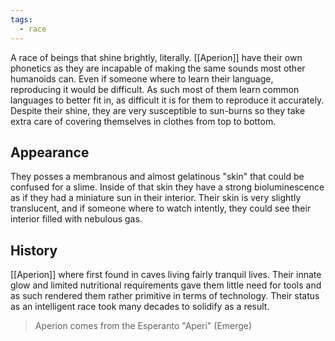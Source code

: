 ```yaml
---
tags:
  - race
---
```

A race of beings that shine brightly, literally.
[[Aperion]] have their own phonetics as they are incapable of making the same sounds most other humanoids can. Even if someone where to learn their language, reproducing it would be difficult. As such most of them learn common languages to better fit in, as difficult it is for them to reproduce it accurately.
Despite their shine, they are very susceptible to sun-burns so they take extra care of covering themselves in clothes from top to bottom. 

## Appearance
They posses a membranous and almost gelatinous "skin" that could be confused for a slime. Inside of that skin they have a strong bioluminescence as if they had a miniature sun in their interior. 
Their skin is very slightly translucent, and if someone where to watch intently, they could see their interior filled with nebulous gas.

## History
[[Aperion]] where first found in caves living fairly tranquil lives. Their innate glow and limited nutritional requirements gave them little need for tools and as such rendered them rather primitive in terms of technology. Their status as an intelligent race took many decades to solidify as a result.

> Aperion comes from the Esperanto "Aperi" (Emerge)